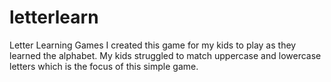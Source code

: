 # letterlearn
Letter Learning Games
I created this game for my kids to play as they learned the alphabet. My kids struggled to match uppercase and lowercase letters which is the focus of this simple game.
